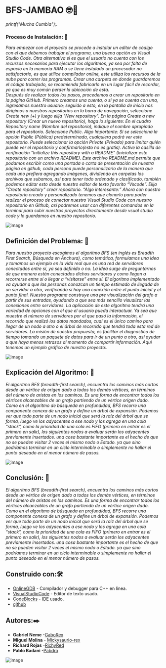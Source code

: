 # BFS-JAMBAO 🤓🍺
_printf("Mucha Cumbia");._
### Proceso de Instalación: 🔧

_Para empezar con el proyecto se procede a instalar un editor de código con el que debemos trabajar el programa, una buena opción es Visual Studio Code._
 _Otra alternativa si es que el usuario no cuenta con los recursos necesarios para ejecutar los algoritmos, ya sea por falta de espacio en la memoria RAM o se tiene instalado un procesador no satisfactorio, es que utilice compilador online, este utiliza los recursos de la nube para correr los programas._
_Crear una carpeta en donde guardaremos el código trabajado, se recomienda fabricarlo en un lugar fácil de recordar, ya que es muy común perder la ubicación de esta._   
_Después de realizar todos los pasos, procedemos a crear un repositorio en la página GitHub. Primero creamos una cuenta, o si ya se cuenta con una, ingresamos nuestro usuario; seguido a esto, en la pantalla de inicio nos dirigimos a nuestros repositorios en la barra de navegación, seleccione Create new (+) y luego elija "New repository"._
_En la página Create a new repository (Crear un nuevo repositorio), haga lo siguiente:_
_En el cuadro Repository name (Nombre del repositorio), indique el nombre apropiado para el repositorio._
_Seleccione Public._
_Algo Importante:_
_Si se selecciona la opción Public (Pública) predeterminada, cualquiera podrá ver este repositorio. Puede seleccionar la opción Private (Privado) para limitar quién puede ver el repositorio y confirmarlo(esto no es gratis)._
_Active la casilla de verificación "Initialize this repository with a README” (Inicializar este repositorio con un archivo README). Este archivo README.md permite que podamos escribir como una portada o carta de presentación de nuestra página en github, cada persona puede personalizarlo de la manera que cada uno prefiera agregando imágenes, dividiendo en carpetas los archivos que subamos, así para tener todo ordenado y clasificado, también podemos editar esto desde nuestro editor de texto favorito “Vscode”. Elija "Create repository" crear repositorio._ 
_“Algo interesante:”_
_Ahora con nuestro repositorio creado y personalizado tenemos que clonarlo para poder realizar el proceso de conectar nuestro Visual Studio Code con nuestro repositorio en Github, así podremos usar con diferentes comandos en la terminal para subir nuestros proyectos directamente desde vsual studio code y lo guardamos en nuestro repositorio._

![image](https://user-images.githubusercontent.com/80688833/118200997-7df59180-b424-11eb-9ffe-4e52028457cf.png)

## Definición del Problema: :hamburger: 

_Para nuestro proyecto escogimos el algoritmo BFS (en inglés es Breadth First Search, Búsqueda en Anchura), como temática, formulamos una idea y tomamos un ejemplo en la vida real que es una red de servidores conectados entre sí, ya sea definido o no. La idea surge de preguntarnos de que manera están conectados dichos servidores y como llegan a recorrerse entre sí o llegar a “visitarse” entre sí._
_El algoritmo implementado va ayudar a que las personas conozcan un tiempo estimado de llegada de un servidor a otro, verificando si hay una conexión entre el punto inicial y el punto final. Nuestro programa construye una pre visualización del grafo a partir de sus entradas, ayudando a que sea más sencillo visualizar las conexiones entre servidores._
_La aplicación de este algoritmo tendrá una variedad de opciones con el que el usuario pueda interactuar. Ya sea que muestre el número de servidores por el que pasó la información, el recorrido que realizó los datos mandados, cual es el único camino para llegar de un nodo a otro o el árbol de recorrido que tendrá toda esta red de servidores. La misión de nuestra propuesta, es facilitar el diagnostico de tiempo tomando un paquete de datos para ir de un punto a otro, así ayudar a que haya menos retrasos al momento de compartir información._
_Aquí tenemos un ejemplo gráfico de nuestro proyecto:._

![image](https://user-images.githubusercontent.com/80688833/118365381-940d6a00-b56a-11eb-86cf-d7f4cf8cdea5.png)

## Explicación del Algoritmo: :brain: 

_El algoritmo BFS (breadth-first search), encuentra los caminos más cortos desde un vértice de origen dado a todos los demás vértices, en términos del número de aristas en los caminos._
_Es una forma de encontrar todos los vértices alcanzables de un grafo partiendo de un vértice origen dado. Como en el algoritmo de búsqueda en profundidad, BFS recorre una componente conexa de un grafo y define un árbol de expansión._
_Podemos ver que todo parte de un nodo inicial que será la raíz del árbol que se forma, luego ve los adyacentes a ese nodo y los agrega en una cola “stack”, como la prioridad de una cola es FIFO (primero en entrar es el primero en salir), los siguientes nodos a evaluar serán los adyacentes previamente insertados. una cosa bastante importante es el hecho de que no se pueden visitar 2 veces el mismo nodo o Estado. ya que sino podríamos terminar en un ciclo interminable o simplemente no hallar el punto deseado en el menor número de pasos._

![image](https://user-images.githubusercontent.com/80688833/118365229-d1252c80-b569-11eb-8e02-d9b4bcd575d9.png)

## Conclusión: 🔩

_El algoritmo BFS (breadth-first search), encuentra los caminos más cortos desde un vértice de origen dado a todos los demás vértices, en términos del número de aristas en los caminos._
_Es una forma de encontrar todos los vértices alcanzables de un grafo partiendo de un vértice origen dado. Como en el algoritmo de búsqueda en profundidad, BFS recorre una componente conexa de un grafo y define un árbol de expansión._
_Podemos ver que todo parte de un nodo inicial que será la raíz del árbol que se forma, luego ve los adyacentes a ese nodo y los agrega en una cola “stack”, como la prioridad de una cola es FIFO (primero en entrar es el primero en salir), los siguientes nodos a evaluar serán los adyacentes previamente insertados. una cosa bastante importante es el hecho de que no se pueden visitar 2 veces el mismo nodo o Estado. ya que sino podríamos terminar en un ciclo interminable o simplemente no hallar el punto deseado en el menor número de pasos._
## Construido con:🛠️

* [OnlineGDB](https://www.onlinegdb.com) - Compilador y debugger para C++ en linea.
* [VisualStudioCode](https://code.visualstudio.com) - Editor de texto usado.
* [CodeBlocks](https://www.codeblocks.org) - IDE usado.
* [github](https://github.com) 

## Autores:✒️

* **Gabriel Neme** -[GaboRex](https://github.com/GaboRex)
* **Miguel Molina** - [Mickysaurio-rex](https://github.com/Mickysaurio-rex)
* **Richard Rojas** -[RichyRed](https://github.com/RichyRed)
* **Pablo Badani** -[Pabdro](https://github.com/Pabdro)

![image](https://user-images.githubusercontent.com/80688833/118365653-b05dd680-b56b-11eb-8241-d0d5b5afeb61.png)

